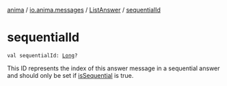 [anima](../../index.md) / [io.anima.messages](../index.md) / [ListAnswer](index.md) / [sequentialId](./sequential-id.md)

# sequentialId

`val sequentialId: `[`Long`](https://kotlinlang.org/api/latest/jvm/stdlib/kotlin/-long/index.html)`?`

This ID represents the index of this answer message in a sequential answer and should only be set
if [isSequential](../-answer-message/is-sequential.md) is true.

